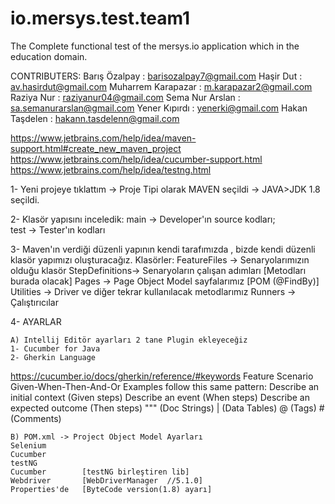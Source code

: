 # io.mersys.test.team1
The Complete functional test of the mersys.io application which in the education domain.

CONTRIBUTERS: 
Barış Özalpay : barisozalpay7@gmail.com
Haşir Dut : av.hasirdut@gmail.com
Muharrem Karapazar : m.karapazar2@gmail.com
Raziya Nur : raziyanur04@gmail.com
Sema Nur Arslan : sa.semanurarslan@gmail.com
Yener Kıpırdı : yenerki@gmail.com
Hakan Taşdelen : hakann.tasdelenn@gmail.com

https://www.jetbrains.com/help/idea/maven-support.html#create_new_maven_project
https://www.jetbrains.com/help/idea/cucumber-support.html
https://www.jetbrains.com/help/idea/testng.html

1- Yeni projeye tıklattım -> Proje Tipi olarak MAVEN seçildi -> JAVA>JDK 1.8 seçildi.

2- Klasör yapısını inceledik: 
	main -> Developer'ın source kodları;  
	test -> Tester'ın kodları

3- Maven'ın verdiği düzenli yapının kendi tarafımızda , bizde kendi düzenli klasör yapımızı oluşturacağız. 
	Klasörler:
	FeatureFiles -> Senaryolarımızın olduğu klasör 
	StepDefinitions-> Senaryoların çalışan adımları [Metodları burada olacak] 
	Pages -> Page Object Model sayfalarımız [POM (@FindBy)] 
	Utilities -> Driver ve diğer tekrar kullanılacak metodlarımız 
	Runners -> Çalıştırıcılar


4- AYARLAR 

	A) Intellij Editör ayarları 2 tane Plugin ekleyeceğiz 
	1- Cucumber for Java 
	2- Gherkin Language

https://cucumber.io/docs/gherkin/reference/#keywords 
	Feature Scenario Given-When-Then-And-Or
       Examples follow this same pattern:
       Describe an initial context (Given steps)
       Describe an event (When steps)
       Describe an expected outcome (Then steps)
	""" (Doc Strings)
	| (Data Tables)
	@ (Tags)
	# (Comments)
	
	
	B) POM.xml -> Project Object Model Ayarları
	Selenium
	Cucumber
	testNG
	Cucumber		[testNG birleştiren lib]
	Webdriver		[WebDriverManager  //5.1.0]
	Properties'de	[ByteCode version(1.8) ayarı]
